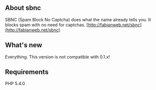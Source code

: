 ## About sbnc

SBNC (Spam Block No Captcha) does what the name already tells you. It blocks spam with no need for captchas.
[http://fabianweb.net/sbnc](http://fabianweb.net/sbnc)

## What's new

Everything. This version is not compatible with 0.1.x!

## Requirements

PHP 5.4.0